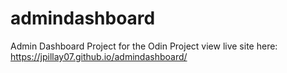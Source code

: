 # admindashboard
Admin Dashboard Project for the Odin Project
view live site here: https://jpillay07.github.io/admindashboard/
